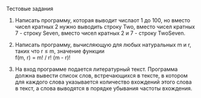 Тестовые задания  

1. Написать программу, которая выводит числаот 1 до 
100, но вместо чисел кратных 2 нужно выводить строку Two, вместо чисел 
кратных 7 - строку Seven, вместо чисел кратных 2 и 7 - строку TwoSeven. 
 
2. Написать программу, вычисляющую для любых натуральных m и r, таких 
что r ≤ m, значение функции  
f(m, r) = m! / r! (m - r)!

3. На вход программе подается 
литературный текст. Программа должна вывести список слов, 
встречающихся в тексте, в котором для каждого слова указывается 
количество вхождений этого слова в текст, а слова выводятся в порядке 
убывания частоты вхождения.
